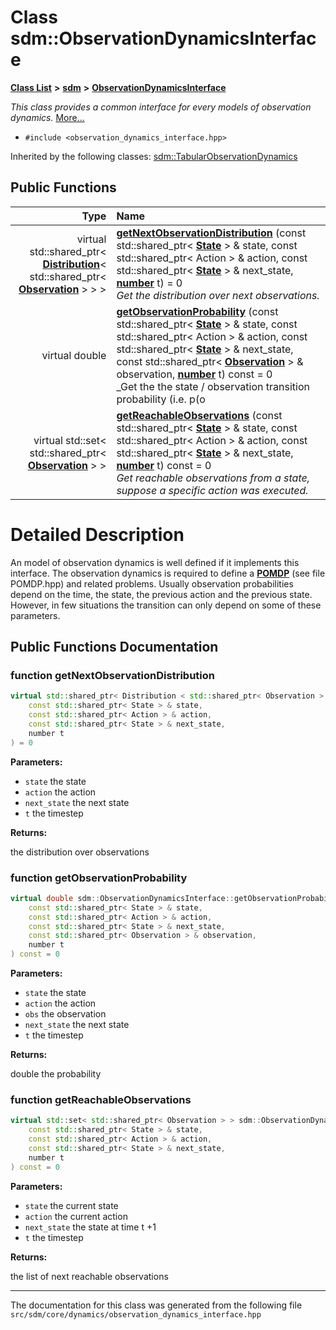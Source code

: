 
# Class sdm::ObservationDynamicsInterface

<link rel="stylesheet" href="https://cdnjs.cloudflare.com/ajax/libs/KaTeX/0.5.1/katex.min.css">
<link rel="stylesheet" href="https://cdn.jsdelivr.net/github-markdown-css/2.2.1/github-markdown.css"/>



[**Class List**](annotated.md) **>** [**sdm**](namespacesdm.md) **>** [**ObservationDynamicsInterface**](classsdm_1_1ObservationDynamicsInterface.md)



_This class provides a common interface for every models of observation dynamics._ [More...](#detailed-description)

* `#include <observation_dynamics_interface.hpp>`





Inherited by the following classes: [sdm::TabularObservationDynamics](classsdm_1_1TabularObservationDynamics.md)










## Public Functions

| Type | Name |
| ---: | :--- |
| virtual std::shared\_ptr&lt; [**Distribution**](classsdm_1_1Distribution.md)&lt; std::shared\_ptr&lt; [**Observation**](classsdm_1_1Observation.md) &gt; &gt; &gt; | [**getNextObservationDistribution**](classsdm_1_1ObservationDynamicsInterface.md#function-getnextobservationdistribution) (const std::shared\_ptr&lt; [**State**](classsdm_1_1State.md) &gt; & state, const std::shared\_ptr&lt; Action &gt; & action, const std::shared\_ptr&lt; [**State**](classsdm_1_1State.md) &gt; & next\_state, [**number**](namespacesdm.md#typedef-number) t) = 0<br>_Get the distribution over next observations._  |
| virtual double | [**getObservationProbability**](classsdm_1_1ObservationDynamicsInterface.md#function-getobservationprobability) (const std::shared\_ptr&lt; [**State**](classsdm_1_1State.md) &gt; & state, const std::shared\_ptr&lt; Action &gt; & action, const std::shared\_ptr&lt; [**State**](classsdm_1_1State.md) &gt; & next\_state, const std::shared\_ptr&lt; [**Observation**](classsdm_1_1Observation.md) &gt; & observation, [**number**](namespacesdm.md#typedef-number) t) const = 0<br>_Get the the state / observation transition probability (i.e. p(o | s, a, s'))._  |
| virtual std::set&lt; std::shared\_ptr&lt; [**Observation**](classsdm_1_1Observation.md) &gt; &gt; | [**getReachableObservations**](classsdm_1_1ObservationDynamicsInterface.md#function-getreachableobservations) (const std::shared\_ptr&lt; [**State**](classsdm_1_1State.md) &gt; & state, const std::shared\_ptr&lt; Action &gt; & action, const std::shared\_ptr&lt; [**State**](classsdm_1_1State.md) &gt; & next\_state, [**number**](namespacesdm.md#typedef-number) t) const = 0<br>_Get reachable observations from a state, suppose a specific action was executed._  |








# Detailed Description


An model of observation dynamics is well defined if it implements this interface. The observation dynamics is required to define a [**POMDP**](classsdm_1_1POMDP.md) (see file POMDP.hpp) and related problems. Usually observation probabilities depend on the time, the state, the previous action and the previous state. However, in few situations the transition can only depend on some of these parameters. 

    
## Public Functions Documentation


### function getNextObservationDistribution 


```cpp
virtual std::shared_ptr< Distribution < std::shared_ptr< Observation > > > sdm::ObservationDynamicsInterface::getNextObservationDistribution (
    const std::shared_ptr< State > & state,
    const std::shared_ptr< Action > & action,
    const std::shared_ptr< State > & next_state,
    number t
) = 0
```




**Parameters:**


* `state` the state 
* `action` the action 
* `next_state` the next state 
* `t` the timestep 



**Returns:**

the distribution over observations 




        

### function getObservationProbability 


```cpp
virtual double sdm::ObservationDynamicsInterface::getObservationProbability (
    const std::shared_ptr< State > & state,
    const std::shared_ptr< Action > & action,
    const std::shared_ptr< State > & next_state,
    const std::shared_ptr< Observation > & observation,
    number t
) const = 0
```




**Parameters:**


* `state` the state 
* `action` the action 
* `obs` the observation 
* `next_state` the next state 
* `t` the timestep 



**Returns:**

double the probability 




        

### function getReachableObservations 


```cpp
virtual std::set< std::shared_ptr< Observation > > sdm::ObservationDynamicsInterface::getReachableObservations (
    const std::shared_ptr< State > & state,
    const std::shared_ptr< Action > & action,
    const std::shared_ptr< State > & next_state,
    number t
) const = 0
```




**Parameters:**


* `state` the current state 
* `action` the current action 
* `next_state` the state at time t +1 
* `t` the timestep 



**Returns:**

the list of next reachable observations 




        

------------------------------
The documentation for this class was generated from the following file `src/sdm/core/dynamics/observation_dynamics_interface.hpp`